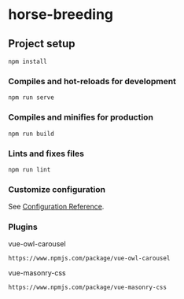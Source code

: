 # horse-breeding

## Project setup

```
npm install
```

### Compiles and hot-reloads for development

```
npm run serve
```

### Compiles and minifies for production

```
npm run build
```

### Lints and fixes files

```
npm run lint
```

### Customize configuration

See [Configuration Reference](https://cli.vuejs.org/config/).

### Plugins

vue-owl-carousel

```
https://www.npmjs.com/package/vue-owl-carousel
```

vue-masonry-css

```
https://www.npmjs.com/package/vue-masonry-css
```
